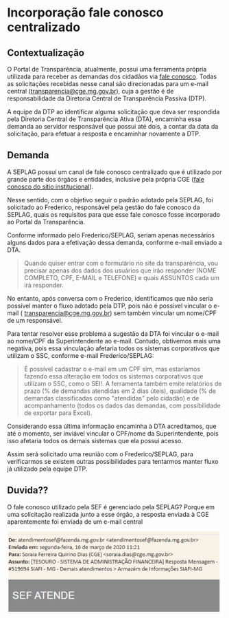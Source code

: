 # Incorporação fale conosco centralizado

## Contextualização

O Portal de Transparência, atualmente, possui uma ferramenta própria utilizada para receber as demandas dos cidadãos via [fale conosco](http://transparencia.mg.gov.br/fale-conosco). Todas as solicitações recebidas nesse canal são direcionadas para um e-mail central (transparencia@cge.mg.gov.br), cuja a gestão é de responsabilidade da Diretoria Central de Transparência Passiva (DTP).

A equipe da DTP ao identificar alguma solicitação que deva ser respondida pela Diretoria Central de Transparência Ativa (DTA), encaminha essa demanda ao servidor responsável que possui até dois, a contar da data da solicitação, para efetuar a resposta e encaminhar novamente a DTP.

## Demanda

A SEPLAG possui um canal de fale conosco centralizado que é utilizado por grande parte dos órgãos e entidades, inclusive pela própria CGE ([fale conosco do sitio institucional](http://cge.mg.gov.br/cidadao/fale-conosco)).

Nesse sentido, com o objetivo seguir o padrão adotado pela SEPLAG, foi solicitado ao Frederico, responsável pela gestão do fale conosco da SEPLAG, quais os requisitos para que esse fale conosco fosse incorporado ao Portal da Transparência.

Conforme informado pelo Frederico/SEPLAG, seriam apenas necessários alguns dados para a efetivação dessa demanda, conforme e-mail enviado a DTA.

>Quando quiser entrar com o formulário no site da transparência, vou precisar apenas dos dados dos usuários que irão responder (NOME COMPLETO, CPF, E-MAIL e TELEFONE) e quais ASSUNTOS cada um irá responder.

No entanto, após conversa com o Frederico, identificamos que não seria possível manter o fluxo adotado pela DTP, pois não é possível vincular o e-mail ( transparencia@cge.mg.gov.br) sem também vincular um nome/CPF de um responsável.  

Para tentar resolver esse problema a sugestão da DTA foi vincular o e-mail ao nome/CPF da Superintendente ao e-mail. Contudo, obtivemos mais uma negativa, pois essa vinculação afetaria todos os sistemas corporativos que utilizam o SSC, conforme e-mail Frederico/SEPLAG:

> É possível cadastrar o e-mail em um CPF sim, mas estaríamos fazendo essa alteração em todos os sistemas corporativos que utilizam o SSC, como o SEI!.
A ferramenta também emite relatórios de prazo (% de demandas atendidas em 2 dias úteis), qualidade (% de demandas classificadas como "atendidas" pelo cidadão) e de acompanhamento (todos os dados das demandas, com possibilidade de exportar para Excel).

Considerando essa última informação encaminha à DTA acreditamos, que até o momento,  ser  inviável vincular o CPF/nome da Superintendente, pois isso afetaria todos os demais sistemas que ela possui acesso.

Assim será solicitado uma reunião com o Frederico/SEPLAG, para verificarmos se existem outras possibilidades para tentarmos manter fluxo já utilizado pela equipe DTP.

## Duvida??

O fale conosco utilizado pela SEF é gerenciado pela SEPLAG? Porque em uma solicitação realizada junto a esse órgão, a resposta enviada à CGE aparentemente foi enviada de um e-mail central

![](static/incorporacao-fale-conosco.png)
